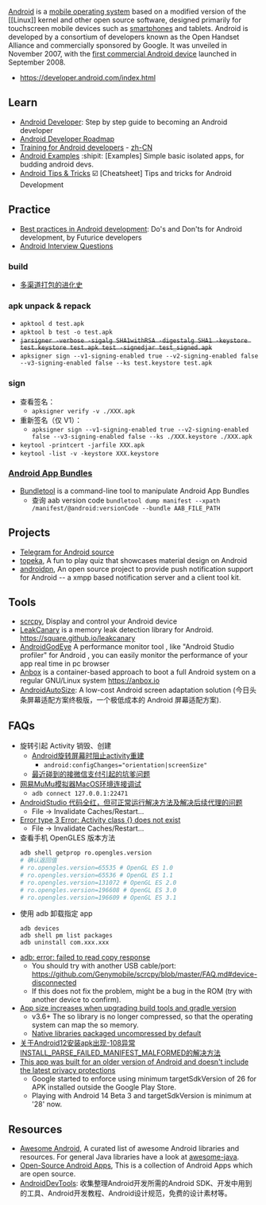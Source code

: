 [Android](https://www.android.com/) is a [mobile operating system](https://en.wikipedia.org/wiki/Mobile_operating_system) based on a modified version of the [[Linux]] kernel and other open source software, designed primarily for touchscreen mobile devices such as [smartphones](https://en.wikipedia.org/wiki/Smartphone) and tablets. Android is developed by a consortium of developers known as the Open Handset Alliance and commercially sponsored by Google. It was unveiled in November 2007, with the [first commercial Android device](https://en.wikipedia.org/wiki/HTC_Dream) launched in September 2008.


- https://developer.android.com/index.html



## Learn
- [Android Developer](https://roadmap.sh/android): Step by step guide to becoming an Android developer
- [Android Developer Roadmap](https://github.com/mobile-roadmap/android-developer-roadmap)
- [Training for Android developers](https://developer.android.com/training/index.html) - [zh-CN](http://hukai.me/android-training-course-in-chinese/)
- [Android Examples](https://github.com/nisrulz/android-examples) :shipit: [Examples] Simple basic isolated apps, for budding android devs.
- [Android Tips & Tricks](https://github.com/nisrulz/android-tips-tricks) ☑️ [Cheatsheet] Tips and tricks for Android Development



## Practice
- [Best practices in Android development](https://github.com/futurice/android-best-practices): Do's and Don'ts for Android development, by Futurice developers
- [Android Interview Questions](https://github.com/MindorksOpenSource/android-interview-questions)

### build
- [多渠道打包的进化史](http://www.dss886.com/2017/11/22/01/)

### apk unpack & repack
- `apktool d test.apk`
- `apktool b test -o test.apk`
- ~~`jarsigner -verbose -sigalg SHA1withRSA -digestalg SHA1 -keystore test.keystore test.apk test -signedjar test_signed.apk`~~
- `apksigner sign --v1-signing-enabled true --v2-signing-enabled false --v3-signing-enabled false --ks test.keystore test.apk`

### sign
- 查看签名：
  - `apksigner verify -v ./XXX.apk`
- 重新签名（仅 V1）：
  - `apksigner sign --v1-signing-enabled true --v2-signing-enabled false --v3-signing-enabled false --ks ./XXX.keystore ./XXX.apk`
- `keytool -printcert -jarfile XXX.apk`
- `keytool -list -v -keystore XXX.keystore`

### [Android App Bundles](https://developer.android.com/guide/app-bundle)
- [Bundletool](https://github.com/google/bundletool) is a command-line tool to manipulate Android App Bundles
  - 查询 aab version code `bundletool dump manifest --xpath /manifest/@android:versionCode --bundle AAB_FILE_PATH`



## Projects
- [Telegram for Android source](https://github.com/DrKLO/Telegram)
- [topeka](https://github.com/googlesamples/android-topeka), A fun to play quiz that showcases material design on Android
- [androidpn](https://github.com/dannytiehui/androidpn), An open source project to provide push notification support for Android -- a xmpp based notification server and a client tool kit.



## Tools
- [scrcpy](https://github.com/Genymobile/scrcpy), Display and control your Android device
- [LeakCanary](https://github.com/square/leakcanary/) is a memory leak detection library for Android. https://square.github.io/leakcanary
- [AndroidGodEye](https://github.com/Kyson/AndroidGodEye) A performance monitor tool , like "Android Studio profiler" for Android , you can easily monitor the performance of your app real time in pc browser
- [Anbox](https://github.com/anbox/anbox) is a container-based approach to boot a full Android system on a regular GNU/Linux system https://anbox.io
- [AndroidAutoSize](https://github.com/JessYanCoding/AndroidAutoSize): A low-cost Android screen adaptation solution (今日头条屏幕适配方案终极版，一个极低成本的 Android 屏幕适配方案).



## FAQs
- 旋转引起 Activity 销毁、创建
  - [Android旋转屏幕时阻止activity重建](https://blog.csdn.net/u011421608/article/details/50883665)
    - `android:configChanges="orientation|screenSize"`
  - [最近碰到的接微信支付引起的坑爹问题](https://www.cnblogs.com/lbfamous/p/5144425.html)
- [网易MuMu模拟器MacOS环境连接调试](https://www.jianshu.com/p/9e6fc03705f3)
  - `adb connect 127.0.0.1:22471`
- [AndroidStudio 代码全红，但可正常运行解决方法及解决后续代理的问题](https://blog.csdn.net/liujie33852964/article/details/80590554)
  - File -> Invalidate Caches/Restart...
- [Error type 3 Error: Activity class {} does not exist](https://stackoverflow.com/questions/20915266/error-type-3-error-activity-class-does-not-exist)
  - File -> Invalidate Caches/Restart...
- 查看手机 OpenGLES 版本方法
  ```sh
  adb shell getprop ro.opengles.version
  # 确认返回值
  # ro.opengles.version=65535 # OpenGL ES 1.0
  # ro.opengles.version=65536 # OpenGL ES 1.1
  # ro.opengles.version=131072 # OpenGL ES 2.0
  # ro.opengles.version=196608 # OpenGL ES 3.0
  # ro.opengles.version=196609 # OpenGL ES 3.1
  ```
- 使用 adb 卸载指定 app
  ```
  adb devices
  adb shell pm list packages
  adb uninstall com.xxx.xxx
  ```
- [adb: error: failed to read copy response](https://github.com/Genymobile/scrcpy/issues/3241)
  - You should try with another USB cable/port: https://github.com/Genymobile/scrcpy/blob/master/FAQ.md#device-disconnected
  - If this does not fix the problem, might be a bug in the ROM (try with another device to confirm).
- [App size increases when upgrading build tools and gradle version](https://github.com/flutter/flutter/issues/79619)
  - v3.6+ The so library is no longer compressed, so that the operating system can map the so memory.
  - [Native libraries packaged uncompressed by default](https://developer.android.com/studio/past-releases/past-agp-releases/agp-3-6-0-release-notes#extractNativeLibs)
- [关于Android12安装apk出现-108异常INSTALL_PARSE_FAILED_MANIFEST_MALFORMED的解决方法](https://stars-one.site/2022/11/22/android12-install-108)
- [This app was built for an older version of Android and doesn't include the latest privacy protections](https://stackoverflow.com/questions/73517346/this-app-was-built-for-an-older-version-of-android-and-doesnt-include-the-lates/73933945#73933945)
  - Google started to enforce using minimum targetSdkVersion of 26 for APK installed outside the Google Play Store.
  - Playing with Android 14 Beta 3 and targetSdkVersion is minimum at '28' now.



## Resources
- [Awesome Android](https://github.com/JStumpp/awesome-android), A curated list of awesome Android libraries and resources. For general Java libraries have a look at [awesome-java](https://github.com/akullpp/awesome-java).
- [Open-Source Android Apps](https://github.com/pcqpcq/open-source-android-apps), This is a collection of Android Apps which are open source.
- [AndroidDevTools](https://github.com/inferjay/AndroidDevTools): 收集整理Android开发所需的Android SDK、开发中用到的工具、Android开发教程、Android设计规范，免费的设计素材等。

